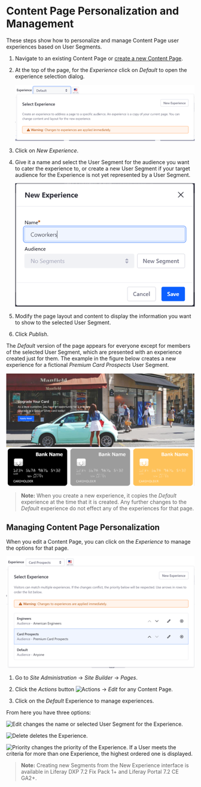 # Content Page Personalization and Management

These steps show how to personalize and manage Content Page user experiences based on User Segments.

1.  Navigate to an existing Content Page or [create a new Content Page](../02-creating-pages/05-building-content-pages.md).

2.  At the top of the page, for the *Experience* click on *Default* to open the experience selection dialog.

    ![Figure 1: Click on the current experience to create a new one or select a different existing experience.](./images/select-experience.png)

3.  Click on *New Experience*.

4.  Give it a name and select the User Segment for the audience you want to cater the experience to, or create a new User Segment if your target audience for the Experience is not yet represented by a User Segment.

    ![Figure 2: You can add a new Segment while creating a new Experience.](./images/add-seg-from-exp.png)

5.  Modify the page layout and content to display the information you want to show to the selected User Segment.

6.  Click *Publish*.

The *Default* version of the page appears for everyone except for members of the selected User Segment, which are presented with an experience created just for them. The example in the figure below creates a new experience for a fictional *Premium Card Prospects* User Segment.

![Figure 3: Your final result for the card prospects might look something like this.](./images/personalization-prospects.png)

>**Note:** When you create a new experience, it copies the *Default*
experience at the time that it is created. Any further changes to the
*Default* experience do not effect any of the experiences for that page.

## Managing Content Page Personalization

When you edit a Content Page, you can click on the *Experience* to manage the options for that page.

![Figure 4: You can add, edit, delete, or change priority for Experiences.](./images/manage-content-page-experience.png)

1.  Go to *Site Administration* &rarr; *Site Builder* &rarr; *Pages*.

2.  Click the *Actions* button ![Actions](./images/icon-actions.png) &rarr; *Edit* for any Content Page.
 
3.  Click on the *Default* Experience to manage experiences.

From here you have three options:

![Edit](./images/icon-edit.png) changes the name or selected User Segment for the Experience.

![Delete](./images/icon-delete.png) deletes the Experience.

![Priority](./images/icon-priority.png) changes the priority of the Experience. If a User meets the criteria for more than one Experience, the highest ordered one is displayed.

>**Note:** Creating new Segments from the New Experience interface is available in Liferay DXP 7.2 Fix Pack 1+ and Liferay Portal 7.2 CE GA2+.
